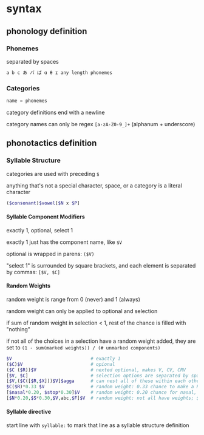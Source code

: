 # syntax

## phonology definition

### Phonemes

separated by spaces

```txt
a b c あ バ ば ɑ θ ɪ any length phonemes
```

### Categories

```py
name = phonemes
```

category definitions end with a newline

category names can only be regex `[a-zA-Z0-9_]+` (alphanum + underscore)

## phonotactics definition

### Syllable Structure

categories are used with preceding `$`

anything that's not a special character, space, or a category is a literal character

```php
($consonant)$vowel[$N x $P]
```

#### Syllable Component Modifiers

exactly 1, optional, select 1

exactly 1 just has the component name, like `$V`

optional is wrapped in parens: `($V)`

"select 1" is surrounded by square brackets, and each element is separated by commas: `[$V, $C]`

#### Random Weights

random weight is range from 0 (never) and 1 (always)

random weight can only be applied to optional and selection

if sum of random weight in selection < 1, rest of the chance is filled with "nothing"

if not all of the choices in a selection have a random weight added, they are set to `(1 - sum(marked weights)) / (# unmarked components)`

```php
$V                             # exactly 1
($C)$V                         # opional
($C ($R))$V                    # nexted optional, makes V, CV, CRV
[$V, $C]                       # selection options are separated by spaces
[$V,($C([$R,$X]))$V]$agga      # can nest all of these within each other
$C($R)*0.33 $V                 # random weight: 0.33 chance to make a R
[$nasal*0.20, $stop*0.30]$V    # random weight: 0.20 chance for nasal, 0.30 chance for stop, **0.50 chance of nothing**
[$N*0.20,$S*0.30,$V,abc,$F]$V  # random weight: not all have weights; $v, abc, and $F each have (1-0.50)/3 = 0.166 weight
```

#### Syllable directive

start line with `syllable:` to mark that line as a syllable structure definition
